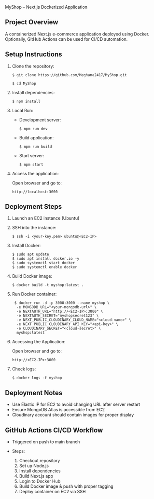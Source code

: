 MyShop – Next.js Dockerized Application

Project Overview
----------------
A containerized Next.js e-commerce application deployed using Docker.
Optionally, GitHub Actions can be used for CI/CD automation.

Setup Instructions
------------------
1. Clone the repository:
   
       $ git clone https://github.com/Meghana2417/MyShop.git
   
       $ cd MyShop

3. Install dependencies:
   
       $ npm install

5. Local Run:
   
   - Development server:
   
         $ npm run dev
     
   - Build application:

         $ npm run build
     
   - Start server:

         $ npm start

7. Access the application:
   
   Open browser and go to:

       http://localhost:3000

Deployment Steps
----------------
1. Launch an EC2 instance (Ubuntu)
2. SSH into the instance:
   
       $ ssh -i <your-key.pem> ubuntu@<EC2-IP>

4. Install Docker:

       $ sudo apt update
       $ sudo apt install docker.io -y
       $ sudo systemctl start docker
       $ sudo systemctl enable docker

5. Build Docker image:

       $ docker build -t myshop:latest .

7. Run Docker container:

        $ docker run -d -p 3000:3000 --name myshop \
         -e MONGODB_URL="<your-mongodb-url>" \
         -e NEXTAUTH_URL="http://<EC2-IP>:3000" \
         -e NEXTAUTH_SECRET="myshopsecret123" \
         -e NEXT_PUBLIC_CLOUDINARY_CLOUD_NAME="<cloud-name>" \
         -e NEXT_PUBLIC_CLOUDINARY_API_KEY="<api-key>" \
         -e CLOUDINARY_SECRET="<cloud-secret>" \
         myshop:latest

9. Accessing the Application:
    
   Open browser and go to:

       http://<EC2-IP>:3000

11. Check logs:

        $ docker logs -f myshop

Deployment Notes
----------------

- Use Elastic IP for EC2 to avoid changing URL after server restart
- Ensure MongoDB Atlas is accessible from EC2
- Cloudinary account should contain images for proper display

GitHub Actions CI/CD Workflow
-----------------------------
- Triggered on push to main branch
  
- Steps:
  
  1. Checkout repository
  2. Set up Node.js
  3. Install dependencies
  4. Build Next.js app
  5. Login to Docker Hub
  6. Build Docker image & push with proper tagging
  7. Deploy container on EC2 via SSH
